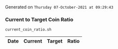 Generated on `Thursday 07-October-2021 at 09:29:43`

### Current to Target Coin Ratio
`current_coin_ratio.sh`

Date|Current|Target|Ratio
---|---|---|---
